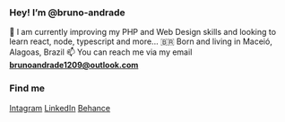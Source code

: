 <h3> Hey! I’m @bruno-andrade  </h3>

🌱 I am currently improving my PHP and Web Design skills and looking to learn react, node, typescript and more...
🇧🇷 Born and living in Maceió, Alagoas, Brazil
📫 You can reach me via my email <strong>brunoandrade1209@outlook.com</strong>

<h3>Find me</h3>
<a href="https://www.instagram.com/_bruno.andrade/">Intagram</a>
<a href="https://www.linkedin.com/in/brunoandrade-/">LinkedIn</a>
<a href="https://www.behance.net/andradebruno">Behance</a>

<!---
bruno-andrade/bruno-andrade is a ✨ special ✨ repository because its `README.md` (this file) appears on your GitHub profile.
You can click the Preview link to take a look at your changes.
--->
